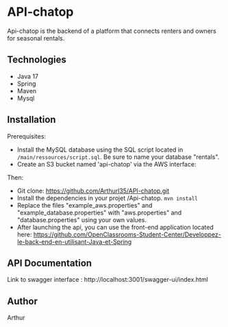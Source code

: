 # API-chatop

Api-chatop is the backend of a platform that connects renters and owners for seasonal rentals.

## Technologies

- Java 17
- Spring 
- Maven
- Mysql

## Installation

Prerequisites:
- Install the MySQL database using the SQL script located in `/main/ressources/script.sql`. Be sure to name your database "rentals".
- Create an S3 bucket named 'api-chatop' via the AWS interface:

Then:
- Git clone:
https://github.com/Arthurl35/API-chatop.git
- Install the dependencies in your projet /Api-chatop.
  `mvn install`
- Replace the files "example_aws.properties" and "example_database.properties" with "aws.properties" and "database.properties" using your own values.
- After launching the api, you can use the front-end application located here: https://github.com/OpenClassrooms-Student-Center/Developpez-le-back-end-en-utilisant-Java-et-Spring

## API Documentation

Link to swagger interface : http://localhost:3001/swagger-ui/index.html

## Author

Arthur
